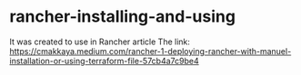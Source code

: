 # rancher-installing-and-using
It was created to use in Rancher article
The link: https://cmakkaya.medium.com/rancher-1-deploying-rancher-with-manuel-installation-or-using-terraform-file-57cb4a7c9be4
